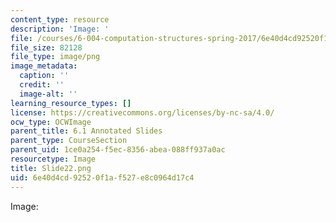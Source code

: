 ```yaml
---
content_type: resource
description: 'Image: '
file: /courses/6-004-computation-structures-spring-2017/6e40d4cd92520f1af527e8c0964d17c4_Slide22.png
file_size: 82128
file_type: image/png
image_metadata:
  caption: ''
  credit: ''
  image-alt: ''
learning_resource_types: []
license: https://creativecommons.org/licenses/by-nc-sa/4.0/
ocw_type: OCWImage
parent_title: 6.1 Annotated Slides
parent_type: CourseSection
parent_uid: 1ce0a254-f5ec-8356-abea-088ff937a0ac
resourcetype: Image
title: Slide22.png
uid: 6e40d4cd-9252-0f1a-f527-e8c0964d17c4
---
```

Image: 
